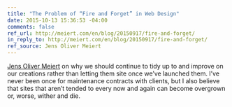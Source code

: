 ```yaml
---
title: "The Problem of “Fire and Forget” in Web Design"
date: 2015-10-13 15:36:53 -04:00
comments: false
ref_url: http://meiert.com/en/blog/20150917/fire-and-forget/
in_reply_to: http://meiert.com/en/blog/20150917/fire-and-forget/
ref_source: Jens Oliver Meiert
---
```


[Jens Oliver Meiert](http://meiert.com/) on why we should continue to tidy up to and improve on our creations rather than letting them site once we’ve launched them. I’ve never been once for maintenance contracts with clients, but I also believe that sites that aren’t tended to every now and again can become overgrown or, worse, wither and die.